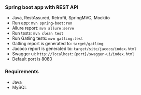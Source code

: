 ### Spring boot app with REST API

- Java, RestAssured, Retrofit, SpringMVC, Mockito
- Run app: `mvn spring-boot:run`
- Allure report: `mvn allure:serve`
- Run tests: `mvn clean test`
- Run Gatling tests: `mvn gatling:test`
- Gatling report is generated to: `target/gatling`
- Jacoco report is generated to: `target/site/jacoco/index.html`
- Swagger ui: `http://localhost:{port}/swagger-ui/index.html`
- Default port is 8080

### Requirements

- Java
- MySQL
